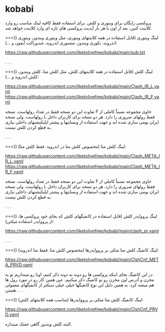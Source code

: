 # kobabi
پروکسی رایگان برای ویتوری و کلش.
برای استفاده فقط کافیه لینک مناسب رو وارد کلاینت کنین.
بعد از اون با هر بار آپدیت پروکسی های تازه ای وارد کلاینت خواهد شد.

===)) لینگ ویتوری (قابل استفاده در همه کلاینتهای ویتوری، مثل ویتوری ویندوز، ویتوری اندروید، نکوری ویندوز، متسوری اندروید، شدوراکت آیفون و ...):

https://raw.githubusercontent.com/liketolivefree/kobabi/main/sub.txt

.
.
.


===)) لینگ کلش (قابل استفاده در همه کلاینتهای کلش، مثل کلش متا، کلش ویندوز، کلش اندروید و ...):

https://raw.githubusercontent.com/liketolivefree/kobabi/main/Clash_IR_L.yaml
https://raw.githubusercontent.com/liketolivefree/kobabi/main/Clash_IR_F.yaml

تفاوت این دو نسخه فقط در تعداد رولهاست. نسخه F حاوی مجموعه نسبتاً کاملی از رولهاست، ولی نسخه L فقط رولهای ضروری را دارد.
هر دو نسخه برای کاربران داخل ایران بومی سازی شده اند و جهت استفاده از وبسایتها و بیشتر اپلیکیشنهای داخلی نیازی به قطع کردن کلش نیست.

.
.
.


===)) لینگ کلش متا (مخصوص کلش متا در اندروید. فقط کلش متا):

https://raw.githubusercontent.com/liketolivefree/kobabi/main/Clash_META_IR_L.yaml
https://raw.githubusercontent.com/liketolivefree/kobabi/main/Clash_META_IR_F.yaml

تفاوت این دو نسخه فقط در تعداد رولهاست. نسخه F حاوی مجموعه نسبتاً کاملی از رولهاست، ولی نسخه L فقط رولهای ضروری را دارد.
هر دو نسخه برای کاربران داخل ایران بومی سازی شده اند و جهت استفاده از وبسایتها و بیشتر اپلیکیشنهای داخلی نیازی به قطع کردن کلش نیست.


.
.
.


===)) لینگ پرووایدر کلش (قابل استفاده در کانفیگهای کلش که بجای خود پروکسی ها، از پرووایدر استفاده میکنن):

https://raw.githubusercontent.com/liketolivefree/kobabi/main/clash_pr.yaml

.
.
.


===)) لینگ کانفیگ کلش متا متکی بر پرووایدرها (مخصوص کلش متا. فقط متا اندروید):

https://raw.githubusercontent.com/liketolivefree/kobabi/main/ClshCnf_META_PRVD.yaml

در این کانفیگ بجای اینکه پروکسی ها رو دونه به دونه ذکر کنیم، اونا رو میندازیم تو یه مخزن و آدرس اون مخزن رو تو کانفیگ ذکر میکنیم. عین همین کار رو در مورد رول ها هم میشه کرد.
به همین دلیل این نوع کانفیگها خیلی خیلی سبکتر از کانفیگهای معمولی هستن.
.
.
.

===)) لینگ کانفیگ کلش متا متکی بر پرووایدرها (مناسب همه کلاینتهای کلش):

https://raw.githubusercontent.com/liketolivefree/kobabi/main/ClshCnf_PRVD.yaml

البته کلش ویندوز گاهی جفتک میندازه.
